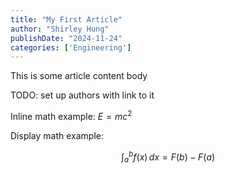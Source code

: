 ```yaml
---
title: "My First Article"
author: "Shirley Hung"
publishDate: "2024-11-24"
categories: ['Engineering']
---
```


This is some article content body

TODO: set up authors with link to it

Inline math example: $E=mc^2$

Display math example:

$$
\int_{a}^{b} f(x) \, dx = F(b) - F(a)
$$
